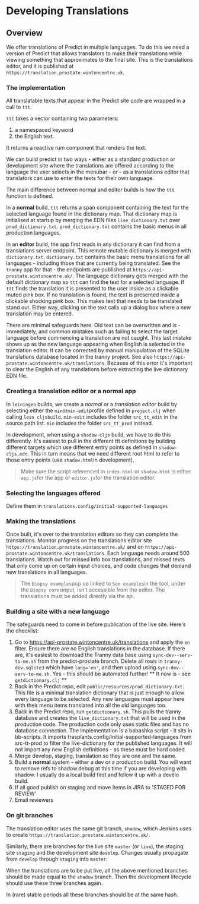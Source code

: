 # Developing Translations

## Overview
We offer translations of Predict in multiple languages. To do this we need a version of Predict that allows translators to make their translations while viewing something that approximates to the final site. This is the translations editor, and it is published at `https://translation.prostate.wintoncentre.uk`.

### The implementation
All translatable texts that appear in the Predict site code are wrapped in a call to `ttt`.

`ttt` takes a vector containing two parameters:
1. a namespaced keyword
1. the English text.

It returns a reactive rum component that renders the text.

We can build predict in two ways - either as a standard production or development site where the translations are offered according to the language the user selects in the menubar - or - as a translations editor that translators can use to enter the texts for their own language.

The main difference between normal and editor builds is how the `ttt` function is defined.

In a **normal** build,
`ttt` returns a span component containing the text for the selected language found in the dictionary map. That dictionary map is initialised at startup by merging the EDN files `live_dictionary.txt` over `prod_dictionary.txt`.
`prod_dictionary.txt` contains the basic menus in all production languages.

In an **editor** build, the app first reads in any dictionary it can find from a translations server endpoint. This remote mutable dictionary is merged with `dictionary.txt`. `dictionary.txt` contains the basic menu translations for all languages - including those that are currently being translated. See the `tranny` app for that - the endpoints are published at `https://api-prostate.wintoncentre.uk/`. The language dictionary gets merged with the default dictionary map so `ttt` can find the text for a selected language. If `ttt` finds the translation it is presented to the user inside as a clickable muted pink box. If no translation is found, the text is presented inside a clickable shocking pink box. This makes text that needs to be translated stand out. Either way, clicking on the text calls up a dialog box where a new translation may be entered. 

There are minimal safeguards here. Old text can be overwritten and is - immediately, and common mistakes such as failing to select the target language before commencing a translation are not caught. This last mistake shows up as the new language appearing when English is selected in the translation editor. It can be corrected by manual manipulation of the SQLite translations database located in the tranny project. See also `https://api-prostate.wintoncentre.uk/translations`. Because of this error it's important to clear the English of any translations before extracting the live dictionary EDN file. 

### Creating a translation editor or a normal app
In `leiningen` builds, we create a *normal* or a *translation editor* build by selecting either the `min`or`min-edit`profile defined in `project.clj` when calling `lein cljsbuild`. 
`min-edit` includes the folder `src_tt_edit` in the source path list. `min` includes the folder `src_tt_prod` instead.

In development, when using a `shadow-cljs` build, we have to do this differently. It's easiest to pull in the different ttt definitions by building different targets which use different entry points as defined in `shadow-cljs.edn`. This in turn means that we need different root html to refer to those entry points (use `shadow.html`in development).

> Make sure the script referenced in `index.html` or `shadow.html` is either `app.js`for the app or `editor.js`for the translation editor.
### Selecting the languages offered
Define them in `translations.config/initial-supported-languages`

### Making the translations 
Once built, it's over to the translation editors so they can complete the translations. Monitor progress on the translations editor site `https://translation.prostate.wintoncentre.uk/` and on `https://api-prostate.wintoncentre.uk/translations`. Each language needs around 500 translations. Watch out for missed info box translations, and missed texts that only come up on certain input choices, and code changes that demand new translations in all languages. 
> The `Biopsy examples`pop up linked to `See examples`in the tool, under the `Biopsy cores`input, isn't accessible from the editor. The translations must be added directly via the api.

### Building a site with a new language
The safeguards need to come in before publication of the live site. Here's the checklist:
1. Go to https://api-prostate.wintoncentre.uk/translations and apply the `en` filter. Ensure there are no English 
translations in the database. If there are, it's easiest to download the Tranny data base using `sync-dev--serv-to-me.sh` from the predict-prostate branch. Delete all rows in `tranny-dev.sqlite3` which have `lang='en'`, and then upload using `sync-dev--serv-to-me.sh`.
Yes - this should be automated further! ** It now is - see `getdictionary.clj` **
2. Back in the Predict repo, edit `public/resources/prod_dictionary.txt`. This file is a minimal translation dictionary that is just enough to allow every language to be selected. Any new languages must appear here with their
menu items translated into all the old languages too.
3. Back in the Predict repo, run `getdictionary.sh`. This pulls the tranny database and creates the `live_dictionary.txt` that will be used in the production code. The production code only uses static files and has no database connection. The implementation is a babashka script - it sits in bb-scripts. It imports trasplants.config/initial-supported-languages from src-tt-prod to filter the live-dictionary for the published languages. It will not import any new English definitions - as these must be hard coded.
4. Merge develop, staging, translation so they are one and the same.
5. Build a **normal** system - either a dev or a production build. You will want to remove refs to shadow.debug at this time if you are developing with shadow. I usually do a local build first and follow it up with a develo build.
6. If all good publish on staging and move items in JIRA to 'STAGED FOR REVIEW'
7. Email reviewers


### On git branches
The translation editor uses the same git branch, `shadow`, which Jenkins uses to create `https://translation.prostate.wintoncentre.uk/`. 

Similarly, there are branches for the live site `master` (or `live`), the staging site `staging` and the development site `develop`. Changes usually propagate from `develop` through `staging` into `master`. 

When the translations are to be put live, all the above mentioned branches should be made equal to the `shadow` branch. Then the development lifecycle should use these three branches again.

In (rare) stable periods all these branches should be at the same hash.